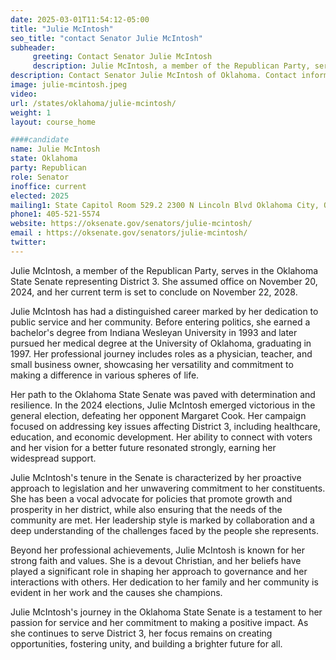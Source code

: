 ```yaml
---
date: 2025-03-01T11:54:12-05:00
title: "Julie McIntosh"
seo_title: "contact Senator Julie McIntosh"
subheader:
     greeting: Contact Senator Julie McIntosh
     description: Julie McIntosh, a member of the Republican Party, serves in the Oklahoma State Senate representing District 3. She assumed office on November 20, 2024, and her current term is set to conclude on November 22, 2028.
description: Contact Senator Julie McIntosh of Oklahoma. Contact information for Julie McIntosh includes email address, phone number, and mailing address.
image: julie-mcintosh.jpeg
video:
url: /states/oklahoma/julie-mcintosh/
weight: 1
layout: course_home

####candidate
name: Julie McIntosh
state: Oklahoma
party: Republican
role: Senator
inoffice: current
elected: 2025
mailing1: State Capitol Room 529.2 2300 N Lincoln Blvd Oklahoma City, OK 73105
phone1: 405-521-5574
website: https://oksenate.gov/senators/julie-mcintosh/
email : https://oksenate.gov/senators/julie-mcintosh/
twitter: 
---
```

Julie McIntosh, a member of the Republican Party, serves in the Oklahoma State Senate representing District 3. She assumed office on November 20, 2024, and her current term is set to conclude on November 22, 2028.

Julie McIntosh has had a distinguished career marked by her dedication to public service and her community. Before entering politics, she earned a bachelor's degree from Indiana Wesleyan University in 1993 and later pursued her medical degree at the University of Oklahoma, graduating in 1997. Her professional journey includes roles as a physician, teacher, and small business owner, showcasing her versatility and commitment to making a difference in various spheres of life.

Her path to the Oklahoma State Senate was paved with determination and resilience. In the 2024 elections, Julie McIntosh emerged victorious in the general election, defeating her opponent Margaret Cook. Her campaign focused on addressing key issues affecting District 3, including healthcare, education, and economic development. Her ability to connect with voters and her vision for a better future resonated strongly, earning her widespread support.

Julie McIntosh's tenure in the Senate is characterized by her proactive approach to legislation and her unwavering commitment to her constituents. She has been a vocal advocate for policies that promote growth and prosperity in her district, while also ensuring that the needs of the community are met. Her leadership style is marked by collaboration and a deep understanding of the challenges faced by the people she represents.

Beyond her professional achievements, Julie McIntosh is known for her strong faith and values. She is a devout Christian, and her beliefs have played a significant role in shaping her approach to governance and her interactions with others. Her dedication to her family and her community is evident in her work and the causes she champions.

Julie McIntosh's journey in the Oklahoma State Senate is a testament to her passion for service and her commitment to making a positive impact. As she continues to serve District 3, her focus remains on creating opportunities, fostering unity, and building a brighter future for all.
